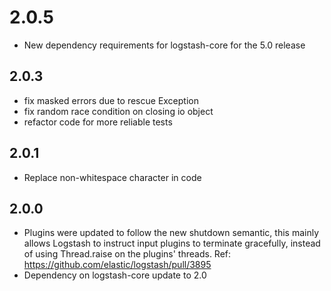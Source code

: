 # 2.0.5
  - New dependency requirements for logstash-core for the 5.0 release
## 2.0.3
 - fix masked errors due to rescue Exception
 - fix random race condition on closing io object
 - refactor code for more reliable tests
## 2.0.1
 - Replace non-whitespace character in code

## 2.0.0
 - Plugins were updated to follow the new shutdown semantic, this mainly allows Logstash to instruct input plugins to terminate gracefully,
   instead of using Thread.raise on the plugins' threads. Ref: https://github.com/elastic/logstash/pull/3895
 - Dependency on logstash-core update to 2.0
